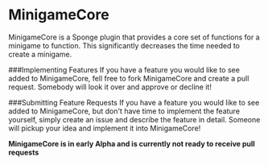 # MinigameCore

MinigameCore is a Sponge plugin that provides a core set of functions for a minigame to function. This significantly decreases the time needed to create a minigame.

###Implementing Features
If you have a feature you would like to see added to MinigameCore, fell free to fork MinigameCore and create a pull request. Somebody will look it over and approve or decline it!

###Submitting Feature Requests
If you have a feature you would like to see added to MinigameCore, but don't have time to implement the feature yourself, simply create an issue and describe the feature in detail. Someone will pickup your idea and implement it into MinigameCore!

**MinigameCore is in early Alpha and is currently not ready to receive pull requests**
